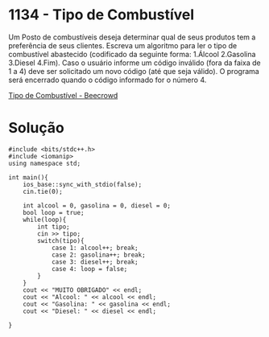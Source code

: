 # 1134 - Tipo de Combustível

Um Posto de combustíveis deseja determinar qual de seus produtos tem a preferência de seus clientes. Escreva um algoritmo para ler o tipo de combustível abastecido (codificado da seguinte forma: 1.Álcool 2.Gasolina 3.Diesel 4.Fim). Caso o usuário informe um código inválido (fora da faixa de 1 a 4) deve ser solicitado um novo código (até que seja válido). O programa será encerrado quando o código informado for o número 4.

[Tipo de Combustível - Beecrowd](https://www.beecrowd.com.br/judge/pt/problems/view/1134)

# Solução

```
#include <bits/stdc++.h>
#include <iomanip>
using namespace std;

int main(){
    ios_base::sync_with_stdio(false);
    cin.tie(0);
    
    int alcool = 0, gasolina = 0, diesel = 0; 
    bool loop = true;
    while(loop){
        int tipo; 
        cin >> tipo;
        switch(tipo){
            case 1: alcool++; break;
            case 2: gasolina++; break;
            case 3: diesel++; break;
            case 4: loop = false;
        }
    }
    cout << "MUITO OBRIGADO" << endl;
    cout << "Alcool: " << alcool << endl;
    cout << "Gasolina: " << gasolina << endl;
    cout << "Diesel: " << diesel << endl;
    
}
```
